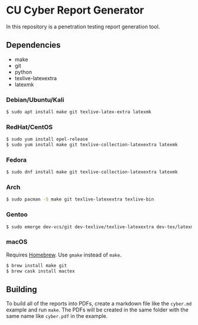 CU Cyber Report Generator
=========================

In this repository is a penetration testing report generation tool.


## Dependencies

* make
* git
* python
* texlive-latexextra
* latexmk


### Debian/Ubuntu/Kali

```sh
$ sudo apt install make git texlive-latex-extra latexmk
```


### RedHat/CentOS

```sh
$ sudo yum install epel-release
$ sudo yum install make git texlive-collection-latexextra latexmk
```


### Fedora

```sh
$ sudo dnf install make git texlive-collection-latexextra latexmk
```


### Arch

```sh
$ sudo pacman -S make git texlive-latexextra texlive-bin
```


### Gentoo

```sh
$ sudo emerge dev-vcs/git dev-texlive/texlive-latexextra dev-tex/latexmk
```


### macOS

Requires [Homebrew](https://brew.sh/). Use `gmake` instead of `make`.

```sh
$ brew install make git
$ brew cask install mactex
```


## Building

To build all of the reports into PDFs, create a markdown file like the `cyber.md` example and run `make`. The PDFs will be created in the same folder with the same name like `cyber.pdf` in the example.
